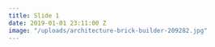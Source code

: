 ```yaml
---
title: Slide 1
date: 2019-01-01 23:11:00 Z
image: "/uploads/architecture-brick-builder-209282.jpg"
---
```


